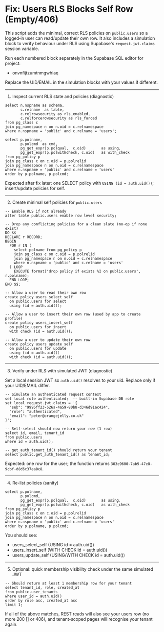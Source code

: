 # Fix: Users RLS Blocks Self Row (Empty/406)

This script adds the minimal, correct RLS policies on `public.users` so a logged‑in user can read/update their own row. It also includes a simulation block to verify behaviour under RLS using Supabase's `request.jwt.claims` session variable.

Run each numbered block separately in the Supabase SQL editor for project:
- onvnfijtzumtnmgwhiaq

Replace the UID/EMAIL in the simulation blocks with your values if different.

---

1) Inspect current RLS state and policies (diagnostic)
```
select n.nspname as schema,
       c.relname  as table,
       c.relrowsecurity as rls_enabled,
       c.relforcerowsecurity as rls_forced
from pg_class c
join pg_namespace n on n.oid = c.relnamespace
where n.nspname = 'public' and c.relname = 'users';

select p.polname,
       p.polcmd  as cmd,
       pg_get_expr(p.polqual,  c.oid)       as using,
       pg_get_expr(p.polwithcheck, c.oid)   as with_check
from pg_policy p
join pg_class c on c.oid = p.polrelid
join pg_namespace n on n.oid = c.relnamespace
where n.nspname = 'public' and c.relname = 'users'
order by p.polname, p.polcmd;
```
Expected after fix later: one SELECT policy with `USING (id = auth.uid())`; insert/update policies for self.

---

2) Create minimal self policies for `public.users`
```
-- Enable RLS if not already
alter table public.users enable row level security;

-- Drop any conflicting policies for a clean slate (no-op if none exist)
DO $$
DECLARE r RECORD;
BEGIN
  FOR r IN (
    select polname from pg_policy p
    join pg_class c on c.oid = p.polrelid
    join pg_namespace n on n.oid = c.relnamespace
    where n.nspname = 'public' and c.relname = 'users'
  ) LOOP
    EXECUTE format('drop policy if exists %I on public.users', r.polname);
  END LOOP;
END $$;

-- Allow a user to read their own row
create policy users_select_self
  on public.users for select
  using (id = auth.uid());

-- Allow a user to insert their own row (used by app to create profile)
create policy users_insert_self
  on public.users for insert
  with check (id = auth.uid());

-- Allow a user to update their own row
create policy users_update_self
  on public.users for update
  using (id = auth.uid())
  with check (id = auth.uid());
```

---

3) Verify under RLS with simulated JWT (diagnostic)

Set a local session JWT so `auth.uid()` resolves to your uid. Replace only if your UID/EMAIL differ.
```
-- Simulate an authenticated request context
set local role authenticated;  -- built-in Supabase DB role
set local request.jwt.claims = '{
  "sub": "9995ff23-626a-4a59-80b8-d346d91ac424",
  "role": "authenticated",
  "email": "peter@orangejelly.co.uk"
}';

-- Self-select should now return your row (1 row)
select id, email, tenant_id
from public.users
where id = auth.uid();

-- get_auth_tenant_id() should return your tenant
select public.get_auth_tenant_id() as tenant_id;
```
Expected: one row for the user; the function returns `303e9600-7ab9-47e8-9cbf-d8d6c37ea8c8`.

---

4) Re-list policies (sanity)
```
select p.polname,
       p.polcmd,
       pg_get_expr(p.polqual,  c.oid)       as using,
       pg_get_expr(p.polwithcheck, c.oid)   as with_check
from pg_policy p
join pg_class c on c.oid = p.polrelid
join pg_namespace n on n.oid = c.relnamespace
where n.nspname = 'public' and c.relname = 'users'
order by p.polname, p.polcmd;
```

You should see:
- users_select_self (USING id = auth.uid())
- users_insert_self (WITH CHECK id = auth.uid())
- users_update_self (USING/WITH CHECK id = auth.uid())

---

5) Optional: quick membership visibility check under the same simulated JWT
```
-- Should return at least 1 membership row for your tenant
select tenant_id, role, created_at
from public.user_tenants
where user_id = auth.uid()
order by role asc, created_at asc
limit 1;
```

If all of the above matches, REST reads will also see your users row (no more 200 [] or 406), and tenant-scoped pages will recognise your tenant again.

